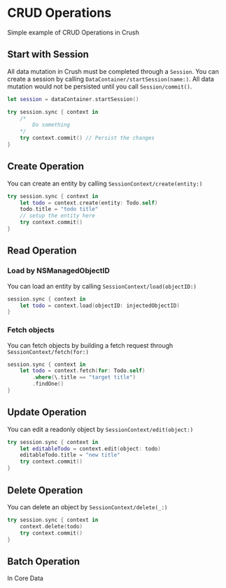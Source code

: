 # CRUD Operations

Simple example of CRUD Operations in Crush

## Start with Session

All data mutation in Crush must be completed through a ``Session``. You can create a session by calling ``DataContainer/startSession(name:)``. All data mutation would not be persisted until you call ``Session/commit()``.


```swift
let session = dataContainer.startSession()

try session.sync { context in
    /*
        Do something
    */
    try context.commit() // Persist the changes
}
```

## Create Operation

You can create an entity by calling ``SessionContext/create(entity:)``

```swift
try session.sync { context in
    let todo = context.create(entity: Todo.self)
    todo.title = "todo title"
    // setup the entity here
    try context.commit()
}
```

## Read Operation

### Load by NSManagedObjectID

You can load an entity by calling ``SessionContext/load(objectID:)``

```swift 
session.sync { context in
    let todo = context.load(objectID: injectedObjectID)
}
```

### Fetch objects

You can fetch objects by building a fetch request through ``SessionContext/fetch(for:)``

```swift
session.sync { context in
    let todo = context.fetch(for: Todo.self)
        .where(\.title == "target title")
        .findOne()
}
```

## Update Operation

You can edit a readonly object by ``SessionContext/edit(object:)``

```swift
try session.sync { context in
    let editableTodo = context.edit(object: todo)
    editableTodo.title = "new title"
    try context.commit()
}
```

## Delete Operation

You can delete an object by ``SessionContext/delete(_:)``

```swift
try session.sync { context in
    context.delete(todo)
    try context.commit()
}
```

## Batch Operation

In Core Data

